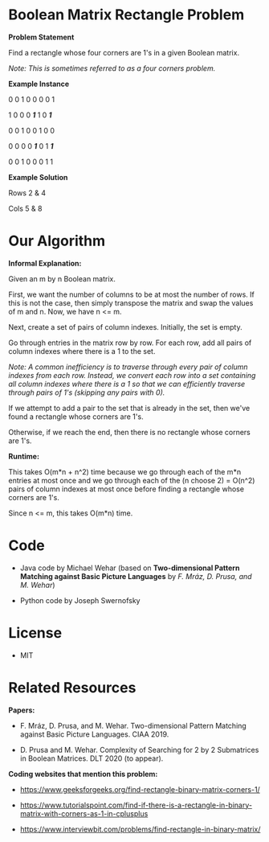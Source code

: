 # Boolean Matrix Rectangle Problem
**Problem Statement**

Find a rectangle whose four corners are 1's in a given Boolean matrix.

*Note: This is sometimes referred to as a four corners problem.*

**Example Instance**

0	0	1	0	0	0	0	1

1	0	0	0	***1***	1	0 ***1***

0	0	1	0	0	1	0	0

0	0	0	0	***1***	0	1	***1***

0	0	1	0	0	0	1	1

**Example Solution**

Rows 2 & 4

Cols 5 & 8

# Our Algorithm

**Informal Explanation:**

Given an m by n Boolean matrix.

First, we want the number of columns to be at most the number of rows. If this is not the case, then simply transpose the matrix and swap the values of m and n. Now, we have n <= m.

Next, create a set of pairs of column indexes. Initially, the set is empty.

Go through entries in the matrix row by row. For each row, add all pairs of column indexes where there is a 1 to the set.

*Note: A common inefficiency is to traverse through every pair of column indexes from each row.  Instead, we convert each row into a set containing all column indexes where there is a 1 so that we can efficiently traverse through pairs of 1's (skipping any pairs with 0).*

If we attempt to add a pair to the set that is already in the set, then we've found a rectangle whose corners are 1's.

Otherwise, if we reach the end, then there is no rectangle whose corners are 1's.

**Runtime:**

This takes O(m\*n + n^2) time because we go through each of the m*n entries at most once and we go through each of the (n choose 2) = O(n^2) pairs of column indexes at most once before finding a rectangle whose corners are 1's.

Since n <= m, this takes O(m\*n) time.

# Code

- Java code by Michael Wehar
(based on **Two-dimensional Pattern Matching against Basic Picture Languages** by *F. Mráz, D. Prusa, and M. Wehar*)

- Python code by Joseph Swernofsky

# License
- MIT

# Related Resources

**Papers:**

- F. Mráz, D. Prusa, and M. Wehar. Two-dimensional Pattern Matching against Basic Picture Languages. CIAA 2019.

- D. Prusa and M. Wehar. Complexity of Searching for 2 by 2 Submatrices in Boolean Matrices. DLT 2020 (to appear).

**Coding websites that mention this problem:**

- https://www.geeksforgeeks.org/find-rectangle-binary-matrix-corners-1/

- https://www.tutorialspoint.com/find-if-there-is-a-rectangle-in-binary-matrix-with-corners-as-1-in-cplusplus

- https://www.interviewbit.com/problems/find-rectangle-in-binary-matrix/
